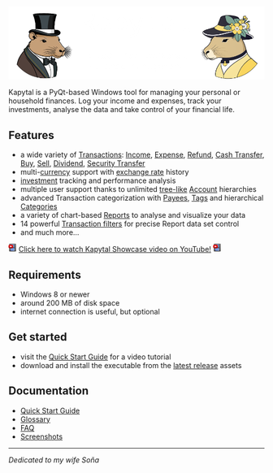 ![image](./resources/images/welcome_dark_mode.png)

Kapytal is a PyQt-based Windows tool for managing your personal or household finances. Log your income and expenses, track your investments, analyse the data and take control of your financial life.

## Features

- a wide variety of [Transactions](./docs/glossary.md#transaction): [Income](./docs/glossary.md#income-), [Expense](./docs/glossary.md#expense-), [Refund](./docs/glossary.md#expense-), [Cash Transfer](./docs/glossary.md#cash-transfer-), [Buy](./docs/glossary.md#buy-), [Sell](./docs/glossary.md#sell-), [Dividend](./docs/glossary.md#dividend-), [Security Transfer](./docs/glossary.md#security-transfer-)
- multi-[currency](./docs/glossary.md#currency-) support with [exchange rate](./docs/glossary.md#exchange-rate-) history
- [investment](./docs/glossary.md#security-) tracking and performance analysis
- multiple user support thanks to unlimited [tree-like](./docs/glossary.md#account-tree-) [Account](./docs/glossary.md#account) hierarchies
- advanced Transaction categorization with [Payees](./docs/glossary.md#payee-), [Tags](./docs/glossary.md#tag-) and hierarchical [Categories](./docs/glossary.md#category-)
- a variety of chart-based [Reports](./docs/glossary.md#reports) to analyse and visualize your data
- 14 powerful [Transaction filters](./docs/glossary.md#transaction-filters-) for precise Report data set control
- and much more...

![Youtube Icon](./resources/icons/icons-16/film-youtube.png) [Click here to watch Kapytal Showcase video on YouTube!](https://youtu.be/CDf4pf7hMgg) ![Youtube Icon](./resources/icons/icons-16/film-youtube.png)

## Requirements

- Windows 8 or newer
- around 200 MB of disk space
- internet connection is useful, but optional

## Get started

- visit the [Quick Start Guide](/docs/quick_start_guide) for a video tutorial
- download and install the executable from the [latest release](https://github.com/JakubFranek/Kapytal/releases/latest) assets

## Documentation

- [Quick Start Guide](/docs/quick_start_guide)
- [Glossary](/docs/glossary.md)
- [FAQ](/docs/faq.md)
- [Screenshots](/docs/screenshots.md)

---

*Dedicated to my wife Soňa*
